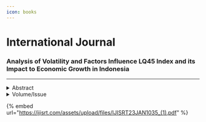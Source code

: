 ```yaml
---
icon: books
---
```


# International Journal

### **Analysis of Volatility and Factors Influence LQ45 Index and its Impact to Economic Growth in Indonesia**

***

<details>

<summary>Abstract</summary>

The results of the tests conducted, it is known that the LQ45 index data is long, the research period from 1999 to 2021 all data has data which is stationary, and high volatility. Inflation did not have a direct effect on the LQ45 index during the period research from 1999 to 2021. The exchange rate does not directly affect the LQ45 index during the period research from 1999 to 2021. The Fed Rate has a direct effect on the LQ45 index during the period research from 1999 to 2021. The DJIA index has a direct effect on the LQ45 index during the period research from 1999 to 2021. The LQ45 index has a direct effect on economic growth during research period from 1999 to 2021. Inflation has a direct effect on economic growth m and not influence indirectly through the LQ45 Index during the study period from 1999 to 2021. The exchange rate has a direct effect on economic growth and not influence indirectly through the LQ45 Index during the study period from 1999 to 2021. The Fed Rate has no direct effect on economic growth and influence indirectly through the LQ45 Index during the study period from 1999 to 2021.The DJIA index has a direct and indirect effect on growth economy through the LQ45 Index during the study period from 1999 to with 2021.

</details>

<details>

<summary>Volume/Issue</summary>

&#x20;Volume 8 - 2023, Issue 1 - January

</details>

{% embed url="https://ijisrt.com/assets/upload/files/IJISRT23JAN1035_(1).pdf" %}

